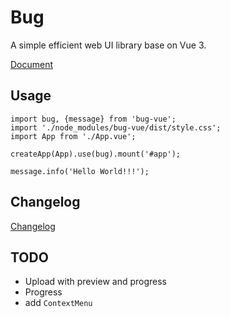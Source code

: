 # Bug

A simple efficient web UI library base on Vue 3.

[Document](https://youginil.github.io/bug-vue)

## Usage
```
import bug, {message} from 'bug-vue';
import './node_modules/bug-vue/dist/style.css';
import App from './App.vue';

createApp(App).use(bug).mount('#app');

message.info('Hello World!!!');
```

## Changelog
[Changelog](https://youginil.github.io/bug-vue/#Changelog)

## TODO
- Upload with preview and progress
- Progress
- add `ContextMenu`
